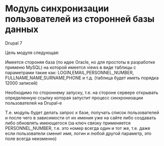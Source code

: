 # Модуль синхронизации пользователей из сторонней базы данных
Drupal 7

Цель модуля следующая:

Имеется стороняя база (по идее Oracle, но для простоты в разработке применю MySQL)
на которой имеется views в виде таблицы с параметрами такие как:
LOGIN,EMAIL,PERSONNEL_NUMBER, FULLNAME,NAME,SURNAME,PHONE и т.д.
(таблица будет иметь порядка 12000 записей)

Необходимо по стороннему запуску, т.е. на стороне сервере открывать определенную ссылку
которая запустит процесс синхронизации пользователей на Drupal-е

Т.е. модуль будет делать запрос к базе, получать список пользователей и после чего
в зависимости от их имения уже на сайте либо создавать либо обновлять имеющегося
(за ключ связку применяется PERSONNEL_NUMBER, т.е. это номер всегда один и тот же,
т.е. даже если пользователи сменит имя, логин и любой другой параметр, это поле
всегда неизменно)



